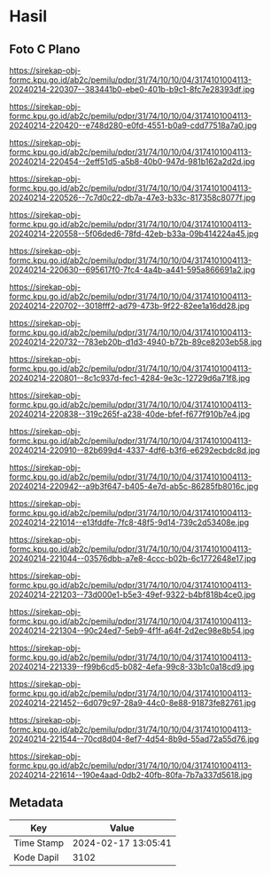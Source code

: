 # Hasil

## Foto C Plano

https://sirekap-obj-formc.kpu.go.id/ab2c/pemilu/pdpr/31/74/10/10/04/3174101004113-20240214-220307--383441b0-ebe0-401b-b9c1-8fc7e28393df.jpg

https://sirekap-obj-formc.kpu.go.id/ab2c/pemilu/pdpr/31/74/10/10/04/3174101004113-20240214-220420--e748d280-e0fd-4551-b0a9-cdd77518a7a0.jpg

https://sirekap-obj-formc.kpu.go.id/ab2c/pemilu/pdpr/31/74/10/10/04/3174101004113-20240214-220454--2eff51d5-a5b8-40b0-947d-981b162a2d2d.jpg

https://sirekap-obj-formc.kpu.go.id/ab2c/pemilu/pdpr/31/74/10/10/04/3174101004113-20240214-220526--7c7d0c22-db7a-47e3-b33c-817358c8077f.jpg

https://sirekap-obj-formc.kpu.go.id/ab2c/pemilu/pdpr/31/74/10/10/04/3174101004113-20240214-220558--5f06ded6-78fd-42eb-b33a-09b414224a45.jpg

https://sirekap-obj-formc.kpu.go.id/ab2c/pemilu/pdpr/31/74/10/10/04/3174101004113-20240214-220630--695617f0-7fc4-4a4b-a441-595a866691a2.jpg

https://sirekap-obj-formc.kpu.go.id/ab2c/pemilu/pdpr/31/74/10/10/04/3174101004113-20240214-220702--3018fff2-ad79-473b-9f22-82ee1a16dd28.jpg

https://sirekap-obj-formc.kpu.go.id/ab2c/pemilu/pdpr/31/74/10/10/04/3174101004113-20240214-220732--783eb20b-d1d3-4940-b72b-89ce8203eb58.jpg

https://sirekap-obj-formc.kpu.go.id/ab2c/pemilu/pdpr/31/74/10/10/04/3174101004113-20240214-220801--8c1c937d-fec1-4284-9e3c-12729d6a71f8.jpg

https://sirekap-obj-formc.kpu.go.id/ab2c/pemilu/pdpr/31/74/10/10/04/3174101004113-20240214-220838--319c265f-a238-40de-bfef-f677f910b7e4.jpg

https://sirekap-obj-formc.kpu.go.id/ab2c/pemilu/pdpr/31/74/10/10/04/3174101004113-20240214-220910--82b699d4-4337-4df6-b3f6-e6292ecbdc8d.jpg

https://sirekap-obj-formc.kpu.go.id/ab2c/pemilu/pdpr/31/74/10/10/04/3174101004113-20240214-220942--a9b3f647-b405-4e7d-ab5c-86285fb8016c.jpg

https://sirekap-obj-formc.kpu.go.id/ab2c/pemilu/pdpr/31/74/10/10/04/3174101004113-20240214-221014--e13fddfe-7fc8-48f5-9d14-739c2d53408e.jpg

https://sirekap-obj-formc.kpu.go.id/ab2c/pemilu/pdpr/31/74/10/10/04/3174101004113-20240214-221044--03576dbb-a7e8-4ccc-b02b-6c1772648e17.jpg

https://sirekap-obj-formc.kpu.go.id/ab2c/pemilu/pdpr/31/74/10/10/04/3174101004113-20240214-221203--73d000e1-b5e3-49ef-9322-b4bf818b4ce0.jpg

https://sirekap-obj-formc.kpu.go.id/ab2c/pemilu/pdpr/31/74/10/10/04/3174101004113-20240214-221304--90c24ed7-5eb9-4f1f-a64f-2d2ec98e8b54.jpg

https://sirekap-obj-formc.kpu.go.id/ab2c/pemilu/pdpr/31/74/10/10/04/3174101004113-20240214-221339--f99b6cd5-b082-4efa-99c8-33b1c0a18cd9.jpg

https://sirekap-obj-formc.kpu.go.id/ab2c/pemilu/pdpr/31/74/10/10/04/3174101004113-20240214-221452--6d079c97-28a9-44c0-8e88-91873fe82761.jpg

https://sirekap-obj-formc.kpu.go.id/ab2c/pemilu/pdpr/31/74/10/10/04/3174101004113-20240214-221544--70cd8d04-8ef7-4d54-8b9d-55ad72a55d76.jpg

https://sirekap-obj-formc.kpu.go.id/ab2c/pemilu/pdpr/31/74/10/10/04/3174101004113-20240214-221614--190e4aad-0db2-40fb-80fa-7b7a337d5618.jpg


## Metadata

| Key        | Value               |
| ---------- | ------------------- |
| Time Stamp | 2024-02-17 13:05:41 |
| Kode Dapil | 3102                |



